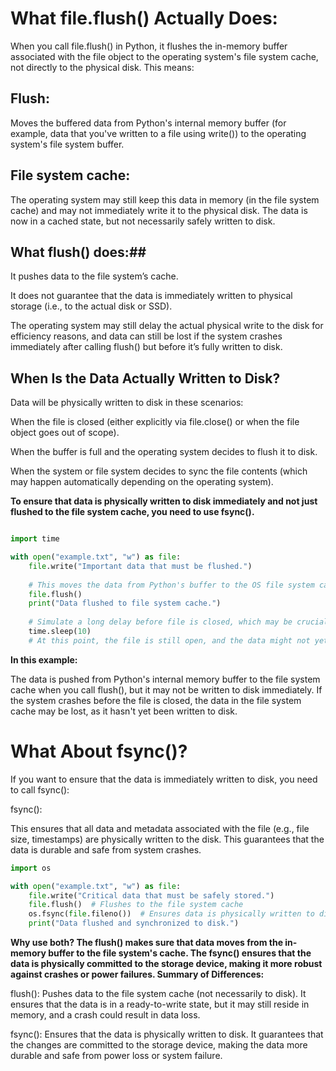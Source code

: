 # What file.flush() Actually Does: #

When you call file.flush() in Python, it flushes the in-memory buffer associated with the file object to the operating system's file system cache, not directly to the physical disk. This means:

## Flush: ##

Moves the buffered data from Python's internal memory buffer (for example, data that you've written to a file using write()) to the operating system's file system buffer.

## File system cache: ##

The operating system may still keep this data in memory (in the file system cache) and may not immediately write it to the physical disk. The data is now in a cached state, but not necessarily safely written to disk.

## What flush() does:##

It pushes data to the file system’s cache.

It does not guarantee that the data is immediately written to physical storage (i.e., to the actual disk or SSD).

The operating system may still delay the actual physical write to the disk for efficiency reasons, and data can still be lost if the system crashes immediately after calling flush() but before it’s fully written to disk.

## When Is the Data Actually Written to Disk? ##

Data will be physically written to disk in these scenarios:

When the file is closed (either explicitly via file.close() or when the file object goes out of scope).

When the buffer is full and the operating system decides to flush it to disk.

When the system or file system decides to sync the file contents (which may happen automatically depending on the operating system).

**To ensure that data is physically written to disk immediately and not just flushed to the file system cache, you need to use fsync().**


```python

import time

with open("example.txt", "w") as file:
    file.write("Important data that must be flushed.")
    
    # This moves the data from Python's buffer to the OS file system cache.
    file.flush()  
    print("Data flushed to file system cache.")
    
    # Simulate a long delay before file is closed, which may be crucial in case of crash
    time.sleep(10)
    # At this point, the file is still open, and the data might not yet be physically written to disk.

```

**In this example:**

The data is pushed from Python's internal memory buffer to the file system cache when you call flush(), but it may not be written to disk immediately.
If the system crashes before the file is closed, the data in the file system cache may be lost, as it hasn't yet been written to disk.

# What About fsync()? #

If you want to ensure that the data is immediately written to disk, you need to call fsync():

fsync():

This ensures that all data and metadata associated with the file (e.g., file size, timestamps) are physically written to the disk. This guarantees that the data is durable and safe from system crashes.

```python
import os

with open("example.txt", "w") as file:
    file.write("Critical data that must be safely stored.")
    file.flush()  # Flushes to the file system cache
    os.fsync(file.fileno())  # Ensures data is physically written to disk
    print("Data flushed and synchronized to disk.")

```

**Why use both? The flush() makes sure that data moves from the in-memory buffer to the file system's cache. The fsync() ensures that the data is physically committed to the storage device, making it more robust against crashes or power failures.
Summary of Differences:**

flush(): Pushes data to the file system cache (not necessarily to disk). It ensures that the data is in a ready-to-write state, but it may still reside in memory, and a crash could result in data loss.

fsync(): Ensures that the data is physically written to disk. It guarantees that the changes are committed to the storage device, making the data more durable and safe from power loss or system failure.
